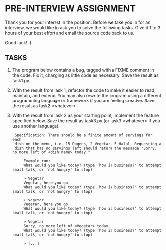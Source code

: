 
# PRE-INTERVIEW ASSIGNMENT

Thank you for your interest in the position. Before we take you in for
an interview, we would like to ask you to solve the following
tasks. Give it 1 to 3 hours of your best effort and email the source
code back to us.

Good luck! :)

## TASKS

1. The program below contains a bug, tagged with a FIXME comment in
the code. Fix it, changing as little code as necessary. Save the
result as task1.py.

2. With the result from task 1, refactor the code to make it easier to read,
maintain, and extend. You may also rewrite the program using a different
programming language or framework if you are feeling creative. Save the result
as task2.\<whatever\>

3. With the result from task 2 as your starting point, implement the
feature specified below. Save the result as task3.py (or
task3.\<whatever\> if you use another language).

        Specification: There should be a finite amount of servings for each
        dish on the menu, i.e. 15 Dagens, 2 Vegetar, 5 Halal. Requesting a
        dish that has no servings left should return the message "Sorry, no more left of <dish name> today."

            Example run:
            What would you like today? (type 'how is business?' to attempt small talk, or 'not hungry' to stop)

            > Vegetar
            Vegetar, here you go.
            What would you like today? (type 'how is business?' to attempt small talk, or 'not hungry' to stop)

            > Vegetar
            Vegetar, here you go.
            What would you like today? (type 'how is business?' to attempt small talk, or 'not hungry' to stop)

            > Vegetar
            Sorry, no more left of <Vegetar> today.
            What would you like today? (type 'how is business?' to attempt small talk, or 'not hungry' to stop)

            > [...]